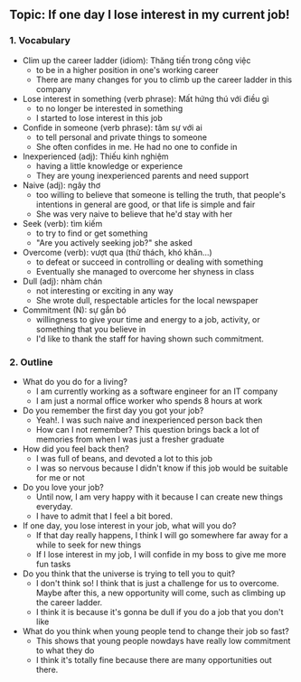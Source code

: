 ## Topic: If one day I lose interest in my current job!

### 1. Vocabulary
- Clim up the career ladder (idiom): Thăng tiến trong công việc
  + to be in a higher position in one's working career
  + There are many changes for you to climb up the career ladder in this company
- Lose interest in something (verb phrase): Mất hứng thú với điều gì
  + to no longer be interested in something
  + I started to lose interest in this job
- Confide in someone (verb phrase): tâm sự với ai
  + to tell personal and private things to someone
  + She often confides in me. He had no one to confide in
- Inexperienced (adj): Thiếu kinh nghiệm
  + having a little knowledge or experience
  + They are young inexperienced parents and need support
- Naive (adj): ngây thơ
  + too willing to believe that someone is telling the truth, that people's intentions in general are good, or that life is simple and fair
  + She was very naive to believe that he'd stay with her
- Seek (verb): tìm kiếm
  + to try to find or get something
  + "Are you actively seeking job?" she asked
- Overcome (verb): vượt qua (thử thách, khó khăn...)
  + to defeat or succeed in controlling or dealing with something
  + Eventually she managed to overcome her shyness in class
- Dull (adj): nhàm chán
  + not interesting or exciting in any way
  + She wrote dull, respectable articles for the local newspaper
- Commitment (N): sự gắn bó
  + willingness to give your time and energy to a job, activity, or something that you believe in
  + I'd like to thank the staff for having shown such commitment. 
### 2. Outline
- What do you do for a living?
  + I am currently working as a software engineer for an IT company
  + I am just a normal office worker who spends 8 hours at work
- Do you remember the first day you got your job?
  + Yeah!. I was such naive and inexperienced person back then
  + How can I not remember? This question brings back a lot of memories from when I was just a fresher graduate
- How did you feel back then?
  + I was full of beans, and devoted a lot to this job
  + I was so nervous because I didn't know if this job would be suitable for me or not
- Do you love your job?
  + Until now, I am very happy with it because I can create new things everyday.
  + I have to admit that I feel a bit bored.
- If one day, you lose interest in your job, what will you do?
  + If that day really happens, I think I will go somewhere far away for a while to seek for new things
  + If I lose interest in my job, I will confide in my boss to give me more fun tasks
- Do you think that the universe is trying to tell you to quit?
  + I don't think so! I think that is just a challenge for us to overcome. Maybe after this, a new opportunity will come, such as climbing up the career ladder.
  + I think it is because it's gonna be dull if you do a job that you don't like
- What do you think when young people tend to change their job so fast?
  + This shows that young people nowdays have really low commitment to what they do
  + I think it's totally fine because there are many opportunities out there. 